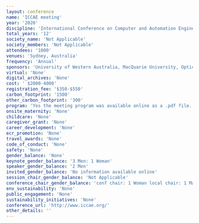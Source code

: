 ```yaml
---
layout: conference 
name: 'ICCAE meeting'
year: '2020'
discipline: 'International Conference on Computer and Automation Engineering'
total_years: '12'
society_name: 'Not Applicable'
society_members: 'Not Applicable'
attendees: '1000'
venues: 'Sydney, Australia'
frequency: 'Annual'
sponsors: 'University of Western Australia, MacQuarie University, Optical COmmunications Research Group at Northumbria University'
virtual: 'None'
digital_archives: 'None'
cost: ' $2000-4000'
registration_fee: '$350-$550'
carbon_footprint: '1500'
other_carbon_footprint: '300'
program: 'Yes the meeting program was available online as a .pdf file.'
onsite_maternity: 'None'
childcare: 'None'
caregiver_grant: 'None'
career_development: 'None'
ecr_promotion: 'None'
travel_awards: 'None'
code_of_conduct: 'None'
safety: 'None'
gender_balance: 'None'
keynote_gender_balance: '3 Men: 1 Woman'
speaker_gender_balance: '2 Men'
invited_gender_balance: 'No information available online'
session_chair_gender_balance: 'Not Applicable'
conference_chair_gender_balance: 'conf chair: 1 Woman local chair: 1 Man conf program chairs: 3 Men'
env_sustainability: 'None'
public_engagement: 'None'
sustainability_initiatives: 'None'
conference_url: 'http://www.iccae.org/'
other_details: ''
---
```

